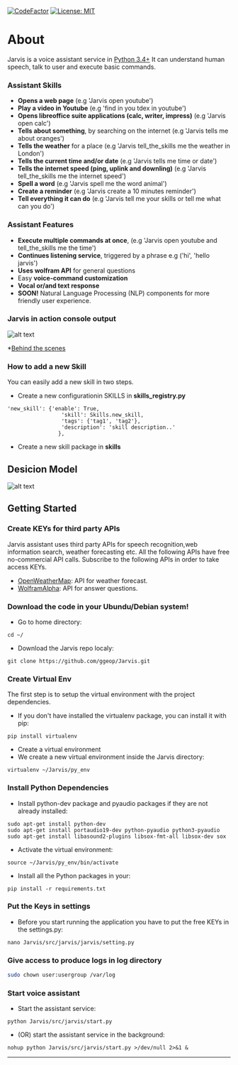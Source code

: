 [![CodeFactor](https://www.codefactor.io/repository/github/ggeop/jarvis-voice-assistant/badge)](https://www.codefactor.io/repository/github/ggeop/jarvis-voice-assistant)
[![License: MIT](https://img.shields.io/badge/License-MIT-yellow.svg)](https://opensource.org/licenses/MIT)
# About
Jarvis is a voice assistant service in [Python 3.4+](https://www.python.org/downloads/release/python-360/)
It can understand human speech, talk to user and execute basic commands.

### Assistant Skills
* **Opens a web page** (e.g 'Jarvis open youtube')
* **Play a video in Youtube** (e.g 'find in you tdex in youtube')
* **Opens libreoffice suite applications (calc, writer, impress)** (e.g 'Jarvis open calc')
* **Tells about something**, by searching on the internet (e.g 'Jarvis tells me about oranges')
* **Tells the weather** for a place (e.g 'Jarvis tell_the_skills me the weather in London')
* **Tells the current time and/or date** (e.g 'Jarvis tells me time or date')
* **Tells the internet speed (ping, uplink and downling)** (e.g 'Jarvis tell_the_skills me the internet speed')
* **Spell a word** (e.g 'Jarvis spell me the word animal')
* **Create a reminder** (e.g 'Jarvis create a 10 minutes reminder')
* **Tell everything it can do** (e.g 'Jarvis tell me your skills or tell me what can you do')


### Assistant Features
* **Execute multiple commands at once**, (e.g 'Jarvis open youtube and tell_the_skills me the time')
* **Continues listening service**, triggered by a phrase e.g ('hi', 'hello jarvis')
* **Uses wolfram API** for general questions
* Easy **voice-command customization**
* **Vocal or/and text response**
* **SOON!** Natural Language Processing (NLP) components for more friendly user experience.

### Jarvis in action console output
![alt text](https://github.com/ggeop/Jarvis/blob/master/imgs/Jarvis_printscreen.PNG)

*[Behind the scenes](https://github.com/ggeop/Jarvis/blob/master/imgs/jarvis_log.PNG)

### How to add a new Skill
You can easily add a new skill in two steps.
* Create a new configurationin SKILLS in **skills_registry.py**
```{python}
'new_skill': {'enable': True,
                 'skill': Skills.new_skill,
                 'tags': {'tag1', 'tag2'},
                 'description': 'skill description..'
                },                
```
* Create a new skill package in **skills**


## Desicion Model
![alt text](https://github.com/ggeop/Jarvis/blob/master/imgs/desicion_model.png)

## Getting Started
### Create KEYs for third party APIs
Jarvis assistant uses third party APIs for speech recognition,web information search, weather forecasting etc.
All the following APIs have free no-commercial API calls. Subscribe to the following APIs in order to take access KEYs.
* [OpenWeatherMap](https://openweathermap.org/appid): API for weather forecast.
* [WolframAlpha](https://developer.wolframalpha.com/portal/myapps/): API for answer questions.

### Download the code in your Ubundu/Debian system!
* Go to home directory:

```
cd ~/
```
* Download the Jarvis repo localy:

```
git clone https://github.com/ggeop/Jarvis.git
```

### Create Virtual Env
The first step is to setup the virtual environment with the project dependencies.
* If you don't have installed the virtualenv package, you can install it with pip:
```
pip install virtualenv
```
* Create a virtual environment
* We create a new virtual environment inside the Jarvis directory:
```
virtualenv ~/Jarvis/py_env
```

### Install Python Dependencies
* Install python-dev package and pyaudio packages if they are not already installed:
```
sudo apt-get install python-dev
sudo apt-get install portaudio19-dev python-pyaudio python3-pyaudio
sudo apt-get install libasound2-plugins libsox-fmt-all libsox-dev sox
```
* Activate the virtual environment:
```
source ~/Jarvis/py_env/bin/activate
```
* Install all the Python packages in your:
```
pip install -r requirements.txt
```

### Put the Keys in settings
* Before you start running the application you have to put the free KEYs in the settings.py:
```
nano Jarvis/src/jarvis/jarvis/setting.py
```

### Give access to produce logs in log directory
```bash
sudo chown user:usergroup /var/log
```

### Start voice assistant
* Start the assistant service:
```
python Jarvis/src/jarvis/start.py
```

* (OR) start the assistant service in the background:
```
nohup python Jarvis/src/jarvis/start.py >/dev/null 2>&1 &
```

---
